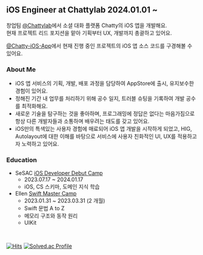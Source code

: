 ## iOS Engineer at Chattylab 2024.01.01 ~
창업팀 [@Chattylab](https://github.com/chatty-lab)에서 소셜 대화 플랫폼 Chatty의 iOS 앱을 개발해요.   
현재 프로젝트 리드 포지션을 맡아 기획부터 UX, 개발까지 총괄하고 있어요.

[@Chatty-iOS-App](https://github.com/chatty-lab/Chatty-iOS-App)에서 현재 진행 중인 프로젝트의 iOS 앱 소스 코드를 구경해볼 수 있어요.
### About Me

- iOS 앱 서비스의 기획, 개발, 배포 과정을 담당하여 AppStore에 출시, 유지보수한 경험이 있어요.
- 정해진 기간 내 업무를 처리하기 위해 공수 일지, 트러블 슈팅을 기록하여 개발 공수를 최적화해요.
- 새로운 기술을 탐구하는 것을 좋아하며, 프로그래밍에 정답은 없다는 마음가짐으로 항상 다른 개발자들과 소통하며 배우려는 태도를 갖고 있어요.
- iOS만의 특색있는 사용자 경험에 매료되어 iOS 앱 개발을 시작하게 되었고, HIG, Autolayout에 대한 이해를 바탕으로 서비스에 사용자 친화적인 UI, UX를 적용하고자 노력하고 있어요.

### Education

- SeSAC [iOS Developer Debut Camp](https://sesac.seoul.kr/course/active/detail.do?courseActiveSeq=1570&srchCategoryTypeCd=&courseMasterSeq=261&currentMenuId=900002001)
  - 2023.07.17 ~ 2024.01.17
  - iOS, CS 스키마, 도메인 지식 학습
- Ellen [Swift Master Camp](https://www.inflearn.com/course/스위프트-문법-마스터-스쿨)
  - 2023.01.31 ~ 2023.03.31 (2 개월)
  - Swift 문법 A to Z
  - 메모리 구조와 동작 원리
  - UIKit

<br>

[![Hits](https://hits.seeyoufarm.com/api/count/incr/badge.svg?url=https%3A%2F%2Fgithub.com%2Fwalkerhilla&count_bg=%2379C83D&title_bg=%23555555&icon=&icon_color=%23E7E7E7&title=hits&edge_flat=false)](https://hits.seeyoufarm.com)
[![Solved.ac Profile](http://mazassumnida.wtf/api/mini/generate_badge?boj=walkerhilla)](https://solved.ac/walkerhilla)
